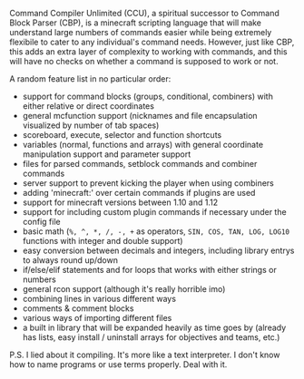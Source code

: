 Command Compiler Unlimited (CCU), a spiritual successor to Command Block Parser (CBP), is a minecraft scripting language that will make understand large numbers of commands easier while being extremely flexibile to cater to any individual's command needs. However, just like CBP, this adds an extra layer of complexity to working with commands, and this will have no checks on whether a command is supposed to work or not.

A random feature list in no particular order:
* support for command blocks (groups, conditional, combiners) with either relative or direct coordinates
* general mcfunction support (nicknames and file encapsulation visualized by number of tab spaces)
* scoreboard, execute, selector and function shortcuts
* variables (normal, functions and arrays) with general coordinate manipulation support and parameter support
* files for parsed commands, setblock commands and combiner commands
* server support to prevent kicking the player when using combiners
* adding 'minecraft:' over certain commands if plugins are used
* support for minecraft versions between 1.10 and 1.12
* support for including custom plugin commands if necessary under the config file
* basic math (`%, ^, *, /, -, +` as operators, `SIN, COS, TAN, LOG, LOG10` functions with integer and double support)
* easy conversion between decimals and integers, including library entrys to always round up/down
* if/else/elif statements and for loops that works with either strings or numbers
* general rcon support (although it's really horrible imo)
* combining lines in various different ways
* comments & comment blocks
* various ways of importing different files
* a built in library that will be expanded heavily as time goes by (already has lists, easy install / uninstall arrays for objectives and teams, etc.)

P.S. I lied about it compiling. It's more like a text interpreter. I don't know how to name programs or use terms properly. Deal with it.
